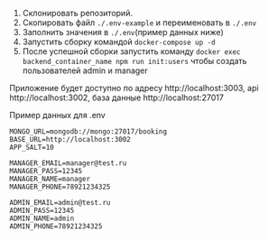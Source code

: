 1. Склонировать репозиторий.
2. Скопировать файл `./.env-example` и переименовать в `./.env`
3. Заполнить значения в `./.env`(пример данных ниже)
4. Запустить сборку командой `docker-compose up -d`
5. После успешной сборки запустить команду `docker exec backend_container_name npm run init:users` чтобы создать пользователей admin и manager

Приложение будет доступно по адресу http://localhost:3003, api http://localhost:3002, база данные http://localhost:27017

Пример данных для .env
```
MONGO_URL=mongodb://mongo:27017/booking
BASE_URL=http://localhost:3002
APP_SALT=10

MANAGER_EMAIL=manager@test.ru
MANAGER_PASS=12345
MANAGER_NAME=manager
MANAGER_PHONE=78921234325

ADMIN_EMAIL=admin@test.ru
ADMIN_PASS=12345
ADMIN_NAME=admin
ADMIN_PHONE=78921234325
```
